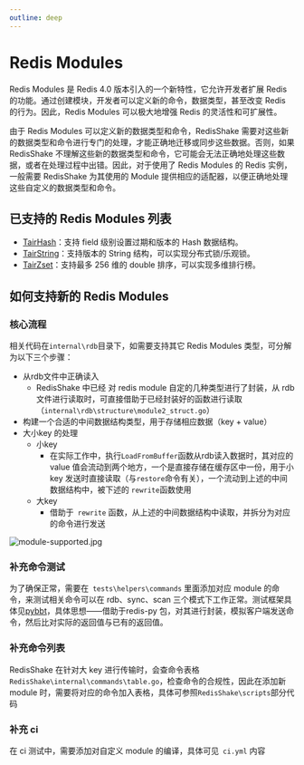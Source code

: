 ```yaml
---
outline: deep
---
```


# Redis Modules

Redis Modules 是 Redis 4.0 版本引入的一个新特性，它允许开发者扩展 Redis 的功能。通过创建模块，开发者可以定义新的命令，数据类型，甚至改变 Redis 的行为。因此，Redis Modules 可以极大地增强 Redis 的灵活性和可扩展性。

由于 Redis Modules 可以定义新的数据类型和命令，RedisShake 需要对这些新的数据类型和命令进行专门的处理，才能正确地迁移或同步这些数据。否则，如果 RedisShake 不理解这些新的数据类型和命令，它可能会无法正确地处理这些数据，或者在处理过程中出错。因此，对于使用了 Redis Modules 的 Redis 实例，一般需要 RedisShake 为其使用的 Module 提供相应的适配器，以便正确地处理这些自定义的数据类型和命令。

## 已支持的 Redis Modules 列表

- [TairHash](https://github.com/tair-opensource/TairHash)：支持 field 级别设置过期和版本的 Hash 数据结构。
- [TairString](https://github.com/tair-opensource/TairString)：支持版本的 String 结构，可以实现分布式锁/乐观锁。
- [TairZset](https://github.com/tair-opensource/TairZset)：支持最多 256 维的 double 排序，可以实现多维排行榜。

## 如何支持新的 Redis Modules

### 核心流程

相关代码在`internal\rdb`目录下，如需要支持其它 Redis Modules 类型，可分解为以下三个步骤：
- 从rdb文件中正确读入
   - RedisShake 中已经 对 redis module 自定的几种类型进行了封装，从 rdb 文件进行读取时，可直接借助于已经封装好的函数进行读取（`internal\rdb\structure\module2_struct.go`）
- 构建一个合适的中间数据结构类型，用于存储相应数据（key + value）
- 大小key 的处理
   - 小key
      - 在实际工作中，执行`LoadFromBuffer`函数从rdb读入数据时，其对应的 value 值会流动到两个地方，一个是直接存储在缓存区中一份，用于小 key 发送时直接读取（与`restore`命令有关），一个流动到上述的中间数据结构中，被下述的 `rewrite`函数使用
   - 大key
      - 借助于` rewrite` 函数，从上述的中间数据结构中读取，并拆分为对应的命令进行发送

![module-supported.jpg](/public/module-supported.jpg)

### 补充命令测试
为了确保正常，需要在` tests\helpers\commands` 里面添加对应 module 的命令，来测试相关命令可以在 rdb、sync、scan 三个模式下工作正常。测试框架具体见[pybbt](https://pypi.org/project/pybbt/)，具体思想——借助于redis-py 包，对其进行封装，模拟客户端发送命令，然后比对实际的返回值与已有的返回值。

### 补充命令列表
RedisShake 在针对大 key 进行传输时，会查命令表格`RedisShake\internal\commands\table.go`，检查命令的合规性，因此在添加新 module 时，需要将对应的命令加入表格，具体可参照`RedisShake\scripts`部分代码

### 补充 ci 
在 ci 测试中，需要添加对自定义 module 的编译，具体可见` ci.yml` 内容



